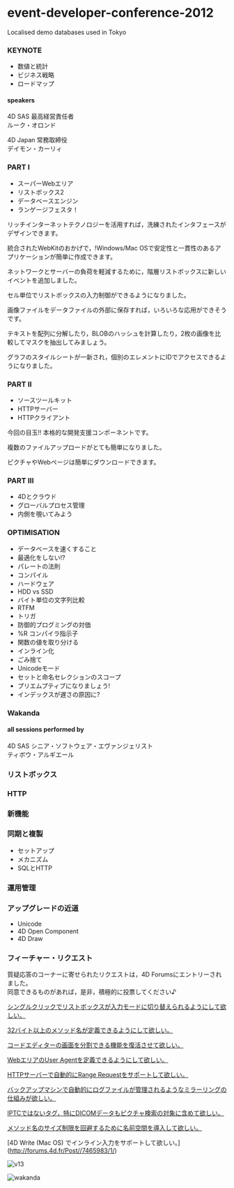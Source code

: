 # event-developer-conference-2012
Localised demo databases used in Tokyo

### KEYNOTE

* 数値と統計
* ビジネス戦略
* ロードマップ

#### speakers

4D SAS 最高経営責任者  
ルーク・オロンド  

4D Japan 常務取締役  
デイモン・カーリィ  

### PART I

* スーパーWebエリア
* リストボックス2
* データベースエンジン
* ランゲージフェスタ！

リッチインターネットテクノロジーを活用すれば，洗練されたインタフェースがデザインできます。

統合されたWebKitのおかげで，!Windows/Mac OSで安定性と一貫性のあるアプリケーションが簡単に作成できます。

ネットワークとサーバーの負荷を軽減するために，階層リストボックスに新しいイベントを追加しました。

セル単位でリストボックスの入力制御ができるようになりました。

画像ファイルをデータファイルの外部に保存すれば，いろいろな応用ができそうです。

テキストを配列に分解したり，BLOBのハッシュを計算したり，2枚の画像を比較してマスクを抽出してみましょう。

グラフのスタイルシートが一新され，個別のエレメントにIDでアクセスできるようになりました。

### PART II

* ソースツールキット
* HTTPサーバー
* HTTPクライアント

今回の目玉!! 本格的な開発支援コンポーネントです。

複数のファイルアップロードがとても簡単になりました。

ピクチャやWebページは簡単にダウンロードできます。

### PART III

* 4Dとクラウド
* グローバルプロセス管理
* 内側を覗いてみよう

### OPTIMISATION

* データベースを速くすること
* 最適化をしない!?
* パレートの法則
* コンパイル
* ハードウェア
* HDD vs SSD
* バイト単位の文字列比較
* RTFM
* トリガ
* 防御的プログミングの対価
* %R コンパイラ指示子
* 関数の値を取り分ける
* インライン化
* ごみ捨て
* Unicodeモード
* セットと命名セレクションのスコープ
* プリエムプティブになりましょう!
* インデックスが遅さの原因に?

### Wakanda

#### all sessions performed by

4D SAS シニア・ソフトウェア・エヴァンジェリスト  
ティボウ・アルギエール  

### リストボックス

### HTTP

### 新機能

### 同期と複製

* セットアップ
* メカニズム
* SQLとHTTP

### 運用管理

### アップグレードの近道

* Unicode
* 4D Open Component
* 4D Draw

### フィーチャー・リクエスト

質疑応答のコーナーに寄せられたリクエストは，4D Forumsにエントリーされました。  
同意できるものがあれば，是非，積極的に投票してください♪

[シングルクリックでリストボックスが入力モードに切り替えられるようにして欲しい。](http://forums.4d.fr/Post//7465825/1/)

[32バイト以上のメソッド名が定義できるようにして欲しい。](http://forums.4d.fr/Post/DE/4115666/1/4115667)

[コードエディターの画面を分割できる機能を復活させて欲しい。](http://forums.4d.fr/Post/JP/3977058/1/3977059)

[WebエリアのUser Agentを定義できるようにして欲しい。](http://forums.4d.fr/Post//7465864/1/)

[HTTPサーバーで自動的にRange Requestをサポートして欲しい。](http://forums.4d.fr/Post//7465888/1/)

[バックアップマシンで自動的にログファイルが管理されるようなミラーリングの仕組みが欲しい。](http://forums.4d.fr/Post//7465924/1/)

[IPTCではないタグ，特にDICOMデータもピクチャ検索の対象に含めて欲しい。](http://forums.4d.fr/Post//7465942/1/)

[メソッド名のサイズ制限を回避するために名前空間を導入して欲しい。](http://forums.4d.fr/Post//7465964/1/)

[4D Write (Mac OS) でインライン入力をサポートして欲しい。]　(http://forums.4d.fr/Post//7465983/1/)

![v13](https://user-images.githubusercontent.com/10509075/35231558-82a232e2-ffdc-11e7-9ef4-316dfb74a8cd.png)


![wakanda](https://user-images.githubusercontent.com/10509075/35231562-84713ac8-ffdc-11e7-991e-12ab546b4cf8.png)

